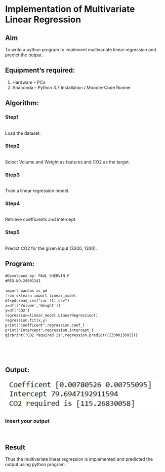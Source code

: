 # Implementation of Multivariate Linear Regression
## Aim
To write a python program to implement multivariate linear regression and predict the output.
## Equipment’s required:
1.	Hardware – PCs
2.	Anaconda – Python 3.7 Installation / Moodle-Code Runner
## Algorithm:
### Step1
<br>
Load the dataset.

### Step2
<br>
Select Volume and Weight as features and CO2 as the target.

### Step3
<br>
Train a linear regression model.

### Step4
<br>
Retrieve coefficients and intercept.


### Step5
<br>
Predict CO2 for the given input [3300, 1300].

## Program:
```
#Developed by: PAUL SHERVIN.P
#REG.NO:24901141

import pandas as pd
from sklearn import linear_model
df=pd.read_csv("car (1).csv")
x=df[['Volume','Weight']]
y=df['CO2']
regression=linear_model.LinearRegression()
regression.fit(x,y)
print("Coefficent",regression.coef_)
print("Intercept",regression.intercept_)
girprint("CO2 required is",regression.predict([[33001300]]))





```
## Output:
![output](image.png)

### Insert your output

<br>

## Result
Thus the multivariate linear regression is implemented and predicted the output using python program.